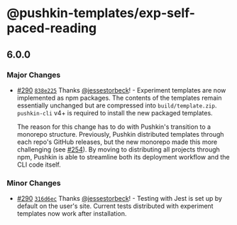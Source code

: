 # @pushkin-templates/exp-self-paced-reading

## 6.0.0

### Major Changes

- [#290](https://github.com/pushkin-consortium/pushkin/pull/290) [`838e225`](https://github.com/pushkin-consortium/pushkin/commit/838e22501488efa19e3cbd743702f5850a8b7594) Thanks [@jessestorbeck](https://github.com/jessestorbeck)! - Experiment templates are now implemented as npm packages. The contents of the templates remain essentially unchanged but are compressed into `build/template.zip`. `pushkin-cli` v4+ is required to install the new packaged templates.

  The reason for this change has to do with Pushkin's transition to a monorepo structure. Previously, Pushkin distributed templates through each repo's GitHub releases, but the new monorepo made this more challenging (see [#254](https://github.com/pushkin-consortium/pushkin/issues/254)). By moving to distributing all projects through npm, Pushkin is able to streamline both its deployment workflow and the CLI code itself.

### Minor Changes

- [#290](https://github.com/pushkin-consortium/pushkin/pull/290) [`316d6ec`](https://github.com/pushkin-consortium/pushkin/commit/316d6ecbb6547654242d6d214b5feb529ef4b39d) Thanks [@jessestorbeck](https://github.com/jessestorbeck)! - Testing with Jest is set up by default on the user's site. Current tests distributed with experiment templates now work after installation.
